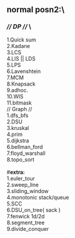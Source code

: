 ## **normal posn2:**\
###   _// DP //_ \
  1.Quick sum\
  2.Kadane\
  3.LCS\
  4.LIS || LDS\
  5.LPS\
  6.Lavenshtein\
  7.MCM\
  8.Knapsack\
  9.adhoc.\
  10.WIS\
  11.bitmask\
  // Graph //\
  1.dfs_bfs\
  2.DSU\
  3.kruskal\
  4.prim\
  5.dijkstra\
  6.bellman_ford\
  7.floyd_warshall\
  8.topo_sort\
\
#**extra:**\
  1.euler_tour\
  2.sweep_line\
  3.sliding_window\
  4.monotonic stack/queue\
  5.SCC\
  6.DSU_on_tree( sack )\
  7.fenwick 1d/2d\
  8.segment_tree\
  9.divide_conquer
